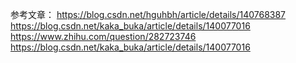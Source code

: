 参考文章：
https://blog.csdn.net/hguhbh/article/details/140768387
https://blog.csdn.net/kaka_buka/article/details/140077016
https://www.zhihu.com/question/282723746
https://blog.csdn.net/kaka_buka/article/details/140077016
